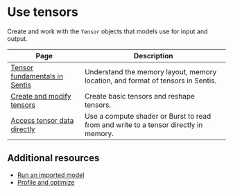 # Use tensors

Create and work with the `Tensor` objects that models use for input and output.

|Page|Description|
|-|-|
|[Tensor fundamentals in Sentis](tensor-fundamentals.md)|Understand the memory layout, memory location, and format of tensors in Sentis.|
|[Create and modify tensors](do-basic-tensor-operations.md)|Create basic tensors and reshape tensors.|
|[Access tensor data directly](access-tensor-data-directly.md)|Use a compute shader or Burst to read from and write to a tensor directly in memory.|

## Additional resources

* [Run an imported model](run-an-imported-model.md)
* [Profile and optimize](profile-a-model.md)
